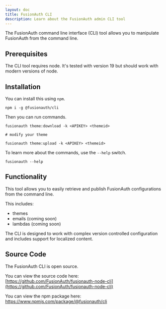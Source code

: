 ```yaml
---
layout: doc
title: FusionAuth CLI
description: Learn about the FusionAuth admin CLI tool
---
```


The FusionAuth command line interface (CLI) tool allows you to manipulate FusionAuth from the command line.

## Prerequisites

The CLI tool requires node. It's tested with version 19 but should work with modern versions of node.

## Installation

You can install this using `npm`.

```
npm i -g @fusionauth/cli
```


Then you can run commands.

```
fusionauth theme:download -k <APIKEY> <themeid>

# modify your theme

fusionauth theme:upload -k <APIKEY> <themeid>
```

To learn more about the commands, use the `--help` switch.

```
fusionauth --help
```

## Functionality

This tool allows you to easily retrieve and publish FusionAuth configurations from the command line.

This includes:

* themes
* emails (coming soon)
* lambdas (coming soon)

The CLI is designed to work with complex version controlled configuration and includes support for localized content.

## Source Code

The FusionAuth CLI is open source.

You can view the source code here: [https://github.com/FusionAuth/fusionauth-node-cli](https://github.com/FusionAuth/fusionauth-node-cli)

You can view the npm package here: https://www.npmjs.com/package/@fusionauth/cli
